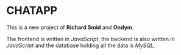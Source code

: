 <H1>CHATAPP</H1>

  <p>This is a new project of <b>Richard Smid</b> and <b>Ondym</b>.</p>
<p>The frontend is written in <i>JavaScript</i>, the backend is also written in <i>JavaScript</i> and the database holding all the data is <i>MySQL.</i></p>